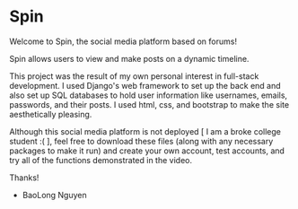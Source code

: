 # Spin
Welcome to Spin, the social media platform based on forums!

Spin allows users to view and make posts on a dynamic timeline. 

This project was the result of my own personal interest in full-stack development. I used Django's web framework to set up the back end and also set up SQL databases to hold user information like usernames, emails, passwords, and their posts. I used html, css, and bootstrap to make the site aesthetically pleasing. 

Although this social media platform is not deployed [ I am a broke college student :( ], feel free to download these files (along with any necessary packages to make it run) and create your own account, test accounts, and try all of the functions demonstrated in the video. 

Thanks!
- BaoLong Nguyen
